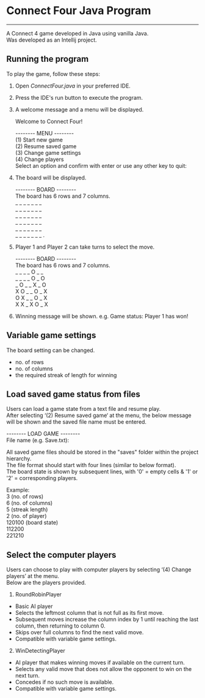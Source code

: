 # Connect Four Java Program
---
A Connect 4 game developed in Java using vanilla Java. \
Was developed as an Intellij project.

## Running the program

To play the game, follow these steps:

1. Open *ConnectFour.java* in your preferred IDE.
2. Press the IDE's run button to execute the program.
3. A welcome message and a menu will be displayed.

    Welcome to Connect Four!

    -------- MENU -------- \
    (1) Start new game \
    (2) Resume saved game \
    (3) Change game settings \
    (4) Change players\
    Select an option and confirm with enter or use any other key to quit:

4. The board will be displayed.

	-------- BOARD --------\
   	The board has 6 rows and 7 columns.\
    _ _ _ _ _ _ _\
    _ _ _ _ _ _ _  \
    _ _ _ _ _ _ _  \
    _ _ _ _ _ _ _  \
    _ _ _ _ _ _ _  \
    _ _ _ _ _ _ _ .

5. Player 1 and Player 2 can take turns to select the move.

    -------- BOARD -------- \
    The board has 6 rows and 7 columns. \
    _ _ _ _ O _ _ \
    _ _ _ _ O _ O  
    _ O _ _ X _ O  
    X O _ _ O _ X  
    O X _ _ O _ X  
    X X _ X O _ X 

6. Winning message will be shown.
    e.g. Game status: Player 1 has won!

 ## Variable game settings

The board setting can be changed.
* no. of rows
* no. of columns
* the required streak of length for winning

## Load saved game status from files
Users can load a game state from a text file and resume play. \
After selecting ‘(2) Resume saved game‘ at the menu, the below message will be shown and the saved file name must be entered.  

-------- LOAD GAME -------- \
File name (e.g. Save.txt):

All saved game files should be stored in the "saves" folder within the project hierarchy. \
The file format should start with four lines (similar to below format).\
The board state is shown by subsequent lines, with '0' = empty cells & '1' or '2' = corresponding players.

Example:\
    3 (no. of rows) \
    6 (no. of columns) \
    5 (streak length) \
    2 (no. of player) \
    120100 (board state) \
    112200 \
    221210

## Select the computer players

Users can choose to play with computer players by selecting ‘(4) Change players’ at the menu. \
Below are the players provided.

1. RoundRobinPlayer
* Basic AI player
* Selects the leftmost column that is not full as its first move.
* Subsequent moves increase the column index by 1 until reaching the last column, then returning to column 0.
* Skips over full columns to find the next valid move.
* Compatible with variable game settings.
2. WinDetectingPlayer
* AI player that makes winning moves if available on the current turn.
* Selects any valid move that does not allow the opponent to win on the next turn.
* Concedes if no such move is available.
* Compatible with variable game settings.


